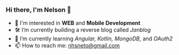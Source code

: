 ### Hi there, I'm Nelson 👋
- 🔎 I'm interested in **WEB** and **Mobile Development**
- 🛠️ I’m currently building a reverse blog called *Janblog*
- 🌱 I’m currently learning *Angular,* *Kotlin,* *MongoDB,* and *OAuth2*
- 📫 How to reach me: nhsneto@gmail.com
<!--
**nhsneto/nhsneto** is a ✨ _special_ ✨ repository because its `README.md` (this file) appears on your GitHub profile.

Here are some ideas to get you started:

- 🔭 I’m currently working on ...
- 🌱 I’m currently learning ...
- 👯 I’m looking to collaborate on ...
- 🤔 I’m looking for help with ...
- 💬 Ask me about ...
- 📫 How to reach me: ...
- 😄 Pronouns: ...
- ⚡ Fun fact: ...
-->

